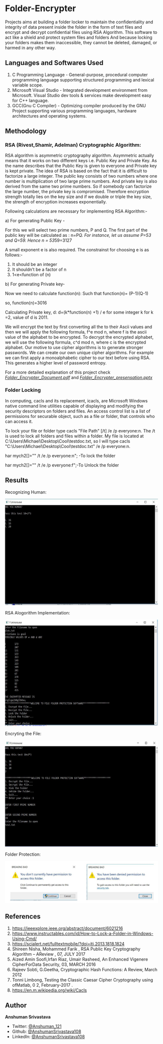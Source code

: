 # Folder-Encrypter

Projects aims at building a folder locker to maintain the confidentiality and integrity of data present inside the folder in the form of text files and encrypt and decrypt confidential files using RSA Algorithm. This software to act like a shield and protect system files and folders And because locking your folders makes them inaccessible, they cannot be deleted, damaged, or harmed in any other way.

## Languages and Softwares Used

1. C Programming Language - General-purpose, procedural computer programming language supporting structured programming and lexical variable scope.
2. Microsoft Visual Studio - Integrated development environment from Microsoft. Visual Studio dev tools & services make development easy for C++ language.
3. GCC(Gnu C Compiler) - Optimizing compiler produced by the GNU Project supporting various programming languages, hardware architectures and operating systems.

## Methodology

### RSA (Rivest,Shamir, Adelman) Cryptographic Algorithm:

RSA algorithm is asymmetric cryptography algorithm. Asymmetric actually means that it works on two different keys i.e. Public Key and Private Key. As the name describes that the Public Key is given to everyone and Private key is kept private. The idea of RSA is based on the fact that it is difficult to factorize a large integer. The public key consists of two numbers where one number is multiplication of two large prime numbers. And private key is also derived from the same two prime numbers. So if somebody can factorize the large number, the private key is compromised. Therefore encryption strength totally lies on the key size and if we double or triple the key size, the strength of encryption increases exponentially.

Following calculations are necessary for implementing RSA Algorithm:-

a) For generating Public Key -

For this we will select two prime numbers, P and Q. The first part of the public key will be calculated as : n=P*Q. For instance, let us assume P=53 and Q=59. Hence n = 53*59=3127

A small exponent e is also required. The constrainst for choosing e is as follows:-

1. It should be an integer 
2. It shouldn’t be a factor of n 
3. 1<e<function of (n)

b) For generating Private key-

Now we need to calculate function(n): Such that function(n)= (P-1)(Q-1)

so, function(n)=3016

Calculating Private key, d: d=(k*function(n) +1) / e for some integer k for k =2, value of d is 2011.

We will encrypt the text by first converting all the to their Ascii values and then we will apply the following formula, f^e mod n, where f is the ascii value of the alphabet to be encrypted. To decrypt the encrypted alphabet, we will use the following formula, c^d mod n, where c is the encrypted alphabet. Our motive to use cipher algorithms is to generate stronger passwords. We can create our own unique cipher algorithms. For example we can first apply a monoalphabetic cipher to our text before using RSA. This generates a higher level of password entropy.

For a more detailed explanation of this project check [*Folder_Encrypter_Document.pdf*](https://github.com/AnshumanSrivastava108/Folder-Encrypter/blob/main/Folder_Encrypter_Document.pdf) and [*Folder_Encrypter_presensation.pptx*](https://github.com/AnshumanSrivastava108/Folder-Encrypter/blob/main/Folder_Encrypter_presensation.pptx)

### Folder Locking

In computing, cacls and its replacement, icacls, are Microsoft Windows native command line utilities capable of displaying and modifying the security descriptors on folders and files. An access control list is a list of permissions for securable object, such as a file or folder, that controls who can access it.

To lock your file or folder type cacls "File Path" [/t] /e /p everyone:n. The /t is used to lock all folders and files within a folder. My file is located at C:\Users\Michael\Desktop\Cool\testdoc.txt, so I will type cacls "C:\Users\Michael\Desktop\Cool\testdoc.txt" /e /p everyone:n.

har mych2[]="\" /t /e /p everyone:n"; -To lock the folder

har mych2[]="\" /t /e /p everyone:f";-To Unlock the folder

## Results

Recognizing Human:

<p align="center">
<img width="600" height="350" src="Images/1.jpg ">
</p>

RSA Alogorithm Implementation:

<p align="center">
<img width="600" height="350" src="Images/2.jpg ">
</p>

Encryting the File:

<p align="center">
<img width="600" height="350" src="Images/3.jpg ">
</p>

Folder Protection: 

<p align="center">
<img src="Images/4.jpg ">
</p>

## References

1. https://ieeexplore.ieee.org/abstract/document/6021216
2. https://www.instructables.com/id/How-to-Lock-a-Folder-in-Windows-Using-Cmd/
3. https://scialert.net/fulltextmobile/?doi=itj.2013.1818.1824
4. Shireen Nisha, Mohammed Farik , RSA Public Key Cryptography Algorithm – AReview , 07, JULY 2017
5. Aized Amin Soofi,Irfan Riaz, Umair Rasheed, An Enhanced Vigenere CipherForData Security, 03, MARCH 2016
6. Rajeev Sobti, G.Geetha, Cryptographic Hash Functions: A Review, March 2012
7. Tonni Limbong, Testing the Classic Caesar Cipher Cryptography using ofMatlab, 0 2, February-2017 .
8. https://en.m.wikipedia.org/wiki/Cacls

## Author

**Anshuman Srivastava**

* Twitter: [@Anshuman_121](https://twitter.com/Anshuman_121)
* Github: [@AnshumanSrivastava108](https://github.com/AnshumanSrivastava108)
* LinkedIn: [@AnshumanSrivastava108](https://www.linkedin.com/in/anshumansrivastava108)





